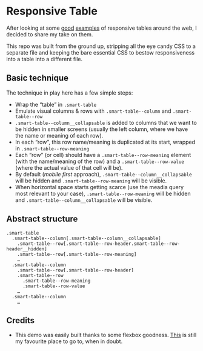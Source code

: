 # Responsive Table

After looking at some [good](http://codyhouse.co/demo/pricing-tables/)
[examples](https://css-tricks.com/responsive-data-tables/) of responsive
tables around the web, I decided to share my take on them.

This repo was built from the ground up, stripping all the eye candy CSS to a
separate file and keeping the bare essential CSS to bestow responsiveness into
a table into a different file.

## Basic technique

The technique in play here has a few simple steps:
- Wrap the “table” in `.smart-table`
- Emulate visual columns & rows with `.smart-table--column` and
  `.smart-table--row`
- `.smart-table--column__collapsable` is added to columns that we want to be
  hidden in smaller screens (usually the left column, where we have the name
  or meaning of each row).
- In each “row”, this row name/meaning is duplicated at its start, wrapped
  in `.smart-table--row-meaning`
- Each “row” (or cell) should have a `.smart-table--row-meaning` element (with
  the name/meaning of the row) and a `.smart-table--row-value` (where the
  actual value of that cell will be).
- By default (_mobile first_ approach), `.smart-table--column__collapsable`
  will be hidden and `.smart-table--row-meaning` will be visible.
- When horizontal space starts getting scarce (use the meadia query most
  relevant to your case), `.smart-table--row-meaning` will be hidden and
  `.smart-table--column__collapsable` will be visible.

## Abstract structure
```
.smart-table
  .smart-table--column[.smart-table--column__collapsable]
    .smart-table--row[.smart-table--row-header.smart-table--row-header__hidden]
    .smart-table--row[.smart-table--row-meaning]
    …
  .smart-table--column
    .smart-table--row[.smart-table--row-header]
    .smart-table--row
      .smart-table--row-meaning
      .smart-table--row-value
    …
  .smart-table--column
    …
```

## Credits
- This demo was easily built thanks to some flexbox goodness.
  [This](https://css-tricks.com/snippets/css/a-guide-to-flexbox/) is still
  my favourite place to go to, when in doubt.

